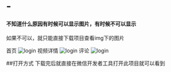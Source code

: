 # -
#### 不知道什么原因有时候可以显示图片，有时候不可以显示
如果不可以，就只能直接下载项目查看img下的图片

首页
![login](https://github.com/qixuehui/wx-xcx/blob/master/bibi/img/1.png)
视频详情
![login](https://github.com/qixuehui/wx-xcx/blob/master/bibi/img/2.png)
评论
![login](https://github.com/qixuehui/wx-xcx/blob/master/bibi/img/3.png)



##打开方式
下载完后就直接在微信开发者工具打开此项目就可以看到
